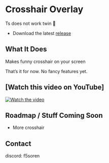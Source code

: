 # Crosshair Overlay

Ts does not work twin 🥀
- Download the latest [release](https://github.com/jonejadave/crosshair-overlay/releases/latest/download/crosshair_overlay_alpha.zip)
## What It Does

Makes funny crosshair on your screen 

That’s it for now. No fancy features yet.

## [Watch this video on YouTube]
[![Watch the video](https://img.youtube.com/vi/Qj-0nzVuN6M/maxresdefault.jpg)](https://youtu.be/Qj-0nzVuN6M)


## Roadmap / Stuff Coming Soon

- More crosshair

## Contact

discord: f5soren 
